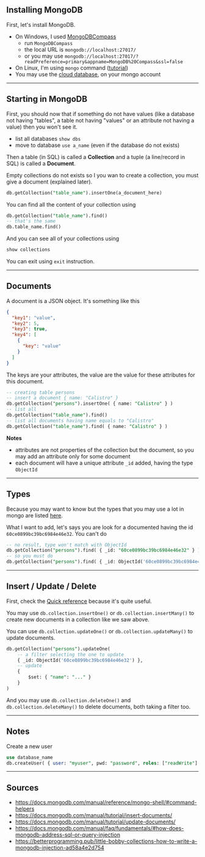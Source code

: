 ## Installing MongoDB

First, let's install MongoDB.

* On Windows, I used [MongoDBCompass](https://www.mongodb.com/products/compass)
    * run <code class="bg-transparent text-dark">MongoDBCompass</code>
    * the local URL is <code class="bg-transparent text-dark">mongodb://localhost:27017/</code>
    * or you may use <code class="bg-transparent text-dark">mongodb://localhost:27017/?readPreference=primary&appname=MongoDB%20Compass&ssl=false</code>
* On Linux, I'm using ``mongo`` command ([tutorial](https://docs.mongodb.com/manual/tutorial/install-mongodb-on-debian/#install-mongodb-community-edition))
* You may use the [cloud database](https://www.mongodb.com/), on your mongo account

<hr class="sr">

## Starting in MongoDB

First, you should now that if something do not have values
(like a database not having "tables", a table
not having "values" or an attribute not having a value) then you won't see it.

* list all databases ``show dbs``
* move to database ``use a_name`` (even if the database do not exists)

Then a table (in SQL) is called a **Collection** and
a tuple (a line/record in SQL) is called a **Document**.

Empty collections do not exists so I you wan to create
a collection, you must give a document (explained later).

```sql
db.getCollection("table_name").insertOne(a_document_here)
```

You can find all the content of your collection using

```sql
db.getCollection("table_name").find()
-- that's the same
db.table_name.find()
```

And you can see all of your collections using

```sql
show collections
```

You can exit using ``exit`` instruction.

<hr class="sl">

## Documents

A document is a JSON object. It's something like this

```json
{
  "key1": "value",
  "key2": 5,
  "key3": true,
  "key4": [
    {
      "key": "value"
    }
  ]
}
```

The keys are your attributes, the value are the value
for these attributes for this document.

```sql
-- creating table persons
-- insert a document { name: "Calistro" }
db.getCollection("persons").insertOne( { name: "Calistro" } )
-- list all
db.getCollection("table_name").find()
-- list all documents having name equals to "Calistro"
db.getCollection("table_name").find( { name: "Calistro" } )
```

**Notes**

* attributes are not properties of the collection
  but the document, so you may add an attribute
  only for some document
* each document will have a unique attribute
  ``_id`` added, having the type `ObjectId`

<hr class="sr">

## Types

Because you may want to know but the types that
you may use a lot in mongo are
listed [here](https://docs.mongodb.com/manual/core/shell-types/).

What I want to add, let's says you are look for
a documented having the id ``60ce0899bc39bc6984e46e32``.
You can't do

```sql
-- no result, type won't match with ObjectId
db.getCollection("persons").find( { _id: "60ce0899bc39bc6984e46e32" } )
-- so you must do
db.getCollection("persons").find( { _id: ObjectId('60ce0899bc39bc6984e46e32') } )
```

<hr class="sr">

## Insert / Update / Delete

First, check the [Quick reference](https://docs.mongodb.com/manual/reference/mongo-shell/#command-helpers)
because it's quite useful.

You may use ``db.collection.insertOne()``
or ``db.collection.insertMany()`` to create new
documents in a collection like we saw above.

You can use ``db.collection.updateOne()``
or ``db.collection.updateMany()`` to update documents.

```sql
db.getCollection("persons").updateOne(
    -- a filter selecting the one to update
    { _id: ObjectId('60ce0899bc39bc6984e46e32') },
    -- update
    {
        $set: { "name": "..." }
    }
)
```

And you may use ``db.collection.deleteOne()``
and ``db.collection.deleteMany()`` to delete
documents, both taking a filter too.

<hr class="sr">

## Notes

Create a new user

```sql
use database_name
db.createUser( { user: "myuser", pwd: "password", roles: ["readWrite"] })
```

<hr class="sl">

## Sources

* <https://docs.mongodb.com/manual/reference/mongo-shell/#command-helpers>
* <https://docs.mongodb.com/manual/tutorial/insert-documents/>
* <https://docs.mongodb.com/manual/tutorial/update-documents/>
* <https://docs.mongodb.com/manual/faq/fundamentals/#how-does-mongodb-address-sql-or-query-injection>
* <https://betterprogramming.pub/little-bobby-collections-how-to-write-a-mongodb-injection-ad58a4e2d754>
